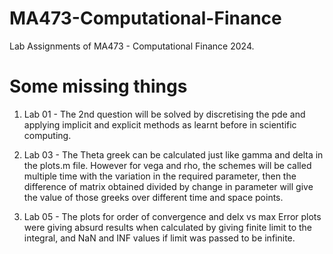 # MA473-Computational-Finance
Lab Assignments of MA473 - Computational Finance 2024.

# Some missing things
1. Lab 01 - The 2nd question will be solved by discretising the pde and applying implicit and explicit methods as learnt before in scientific computing.

2. Lab 03 - The Theta greek can be calculated just like gamma and delta in the plots.m file. However for vega and rho, the schemes will be called multiple time with the variation in the required parameter, then the difference of matrix obtained divided by change in parameter will give the value of those greeks over different time and space points.

3. Lab 05 - The plots for order of convergence and delx vs max Error plots were giving absurd results when calculated by giving finite limit to the integral, and NaN and INF values if limit was passed to be infinite.

<TO BE UPDATED>